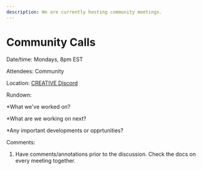 ```yaml
---
description: We are currently hosting community meetings.
---
```


# Community Calls

Date/time: Mondays, 8pm EST

Attendees: Community

Location: [CREATIVE Discord](https://discord.gg/6VSecRd3As)

Rundown:

*What we've worked on?

*What are we working on next?

*Any important developments or opprtunities?

  
Comments:

1. Have comments/annotations prior to the discussion. Check the docs on every meeting together.

